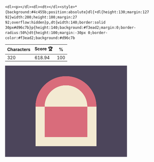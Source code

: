 `<dl><p></dl><dl><dt></dl><style>*{background:#4c455b;position:absolute}dl{+dl{height:130;margin:127 92}width:200;height:100;margin:27 92;overflow:hidden}p,dt{width:140;border:solid 30px#d96c7b}p{height:140;background:#f3ead2;margin:0;border-radius:50%}dt{height:100;margin:-30px 0;border-color:#f3ead2;background:#d96c7b`

| Characters | Score 🏆 | %   |
| ---------- | -------- | --- |
| 320        | 618.94   | 100 |

![](/2025/Aug2025/16/20250816.png)
